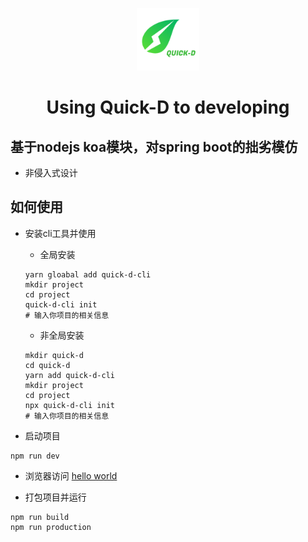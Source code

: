 <p align="center">
    <a href="https://github.com/NWYLZW/Quick-D" target="_blank" rel="noopener noreferrer">
        <img width="100" src="https://raw.githubusercontent.com/NWYLZW/Quick-D/master/logo.png" alt="Quick-D logo">
    </a>
</p>
<h1 align="center">Using Quick-D to developing</h1>

## 基于nodejs koa模块，对spring boot的拙劣模仿

* 非侵入式设计

## 如何使用

* 安装cli工具并使用
    * 全局安装
    ```shell script
    yarn gloabal add quick-d-cli
    mkdir project
    cd project
    quick-d-cli init
    # 输入你项目的相关信息
    ```
    * 非全局安装
    ```shell script
    mkdir quick-d
    cd quick-d
    yarn add quick-d-cli
    mkdir project
    cd project
    npx quick-d-cli init
    # 输入你项目的相关信息
    ```

* 启动项目
```shell script
npm run dev
```

* 浏览器访问 [hello world](http://localhost:12333/home/hello)

* 打包项目并运行
```shell script
npm run build
npm run production
```
